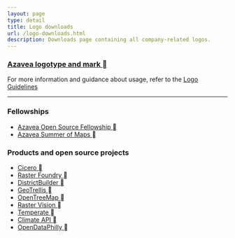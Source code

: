 ```yaml
---
layout: page
type: detail
title: Logo downloads
url: /logo-downloads.html
description: Downloads page containing all company-related logos.
---
```


### <a href="/downloads/azavea-full-logo.zip" download>Azavea logotype and mark <span class="c-btn__icon">&#xe844;</span></a>
For more information and guidance about usage, refer to the [Logo Guidelines](/design/logo-guidelines.html)

---

### Fellowships
- <a href="/downloads/fellowship.zip" download>Azavea Open Source Fellowship <span class="c-btn__icon">&#xe844;</span></a>
- <a href="/downloads/summer-of-maps.zip" download>Azavea Summer of Maps <span class="c-btn__icon">&#xe844;</span></a>

### Products and open source projects
- <a href="/downloads/cicero.zip" download>Cicero <span class="c-btn__icon">&#xe844;</span></a>
- <a href="/downloads/rasterfoundry.zip" download>Raster Foundry <span class="c-btn__icon">&#xe844;</span></a>
- <a href="/downloads/districtbuilder.zip" download>DistrictBuilder <span class="c-btn__icon">&#xe844;</span></a>
- <a href="/downloads/geotrellis.zip" download>GeoTrellis <span class="c-btn__icon">&#xe844;</span></a>
- <a href="/downloads/opentreemap.zip" download>OpenTreeMap <span class="c-btn__icon">&#xe844;</span></a>
- <a href="/downloads/raster-vision.zip" download>Raster Vision <span class="c-btn__icon">&#xe844;</span></a>
- <a href="/downloads/temperate.zip" download>Temperate <span class="c-btn__icon">&#xe844;</span></a>
- <a href="/downloads/climate-api.zip" download>Climate API <span class="c-btn__icon">&#xe844;</span></a>
- <a href="/downloads/opendataphilly.zip" download>OpenDataPhilly <span class="c-btn__icon">&#xe844;</span></a>
